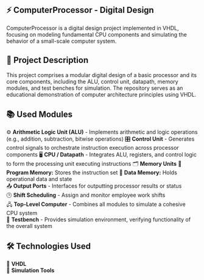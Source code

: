 ## ⚡ ComputerProcessor - Digital Design

ComputerProcessor is a digital design project implemented in VHDL, focusing on modeling fundamental CPU components and simulating the behavior of a small-scale computer system.


## 📌 Project Description

This project comprises a modular digital design of a basic processor and its core components, including the ALU, control unit, datapath, memory modules, and test benches for simulation. The repository serves as an educational demonstration of computer architecture principles using VHDL.


## 📚 Used Modules

 ⚙️ **Arithmetic Logic Unit (ALU)** - Implements arithmetic and logic operations (e.g., addition, subtraction, bitwise operations) 
 🎛️ **Control Unit** - Generates control signals to orchestrate instruction execution across processor components
 🖥️ **CPU / Datapath** - Integrates ALU, registers, and control logic to form the processing unit executing instructions
 🗂️ **Memory Units**
   📖 **Program Memory:** Stores the instruction set
   💾 **Data Memory:** Holds operational data and state  
 📤 **Output Ports** - Interfaces for outputting processor results or status  
 🕒 **Shift Scheduling** - Assign and monitor employee work shifts  
 🖧 **Top-Level Computer** - Combines all modules to simulate a cohesive CPU system  
 🧪 **Testbench** - Provides simulation environment, verifying functionality of the overall system 


## 🛠️ Technologies Used

 📜 **VHDL**  
 🧩 **Simulation Tools**

